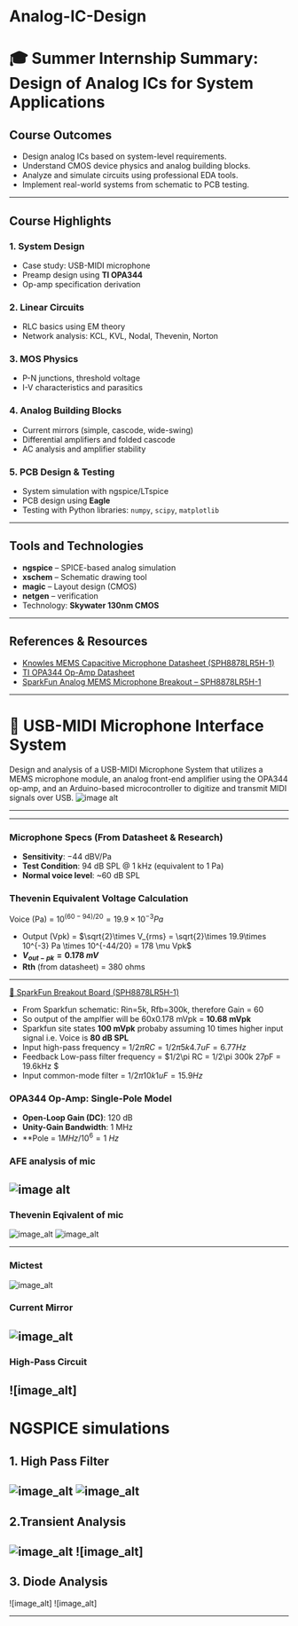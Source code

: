 # Analog-IC-Design
# 🎓 Summer Internship Summary: Design of Analog ICs for System Applications



##  Course Outcomes

-  Design analog ICs based on system-level requirements.
-  Understand CMOS device physics and analog building blocks.
-  Analyze and simulate circuits using professional EDA tools.
-  Implement real-world systems from schematic to PCB testing.

---

##  Course Highlights

### 1. **System Design**
- Case study: USB-MIDI microphone
- Preamp design using **TI OPA344**
- Op-amp specification derivation

### 2. **Linear Circuits**
- RLC basics using EM theory
- Network analysis: KCL, KVL, Nodal, Thevenin, Norton

### 3. **MOS Physics**
- P-N junctions, threshold voltage
- I-V characteristics and parasitics

### 4. **Analog Building Blocks**
- Current mirrors (simple, cascode, wide-swing)
- Differential amplifiers and folded cascode
- AC analysis and amplifier stability



### 5. **PCB Design & Testing**
- System simulation with ngspice/LTspice
- PCB design using **Eagle**
- Testing with Python libraries: `numpy`, `scipy`, `matplotlib`

---
## Tools and Technologies

- **ngspice** – SPICE-based analog simulation
- **xschem** – Schematic drawing tool
- **magic** – Layout design (CMOS)
- **netgen** – verification  
- Technology: **Skywater 130nm CMOS**


---

## References & Resources

-  [Knowles MEMS Capacitive Microphone Datasheet (SPH8878LR5H-1)](https://cdn.sparkfun.com/assets/0/5/8/b/1/SPH8878LR5H-1_Lovato_DS.pdf)
-  [TI OPA344 Op-Amp Datasheet](https://www.ti.com/lit/ds/symlink/opa344.pdf)
-  [SparkFun Analog MEMS Microphone Breakout – SPH8878LR5H-1](https://www.sparkfun.com/products/18011)

---



# 🎤 USB-MIDI Microphone Interface System

Design and analysis of a USB-MIDI Microphone System that utilizes a MEMS microphone module, an analog front-end amplifier using the OPA344 op-amp, and an Arduino-based microcontroller to digitize and transmit MIDI signals over USB.
![image alt](https://github.com/madhu1365/Analog-IC-Design/blob/1432bd712c1d6a3c4930e609c5d531754f5d402c/Fig-USBmic.png)

---
---



### Microphone Specs (From Datasheet & Research)
- **Sensitivity**: −44 dBV/Pa
- **Test Condition**: 94 dB SPL @ 1 kHz (equivalent to 1 Pa)
- **Normal voice level**: ~60 dB SPL

### Thevenin Equivalent Voltage Calculation

   Voice (Pa) = $10^{(60-94)/20} = 19.9\times 10^{-3} Pa$
  - Output (Vpk) = $\sqrt{2}\times V_{rms} = \sqrt{2}\times 19.9\times 10^{-3} Pa \times 10^{-44/20} = 178 \mu Vpk$
  - **$V_{out-pk} = 0.178~ mV$**
- **Rth** (from datasheet) = 380 ohms

---

[🔗 SparkFun Breakout Board (SPH8878LR5H-1)](https://www.sparkfun.com/products/18011)
- From Sparkfun schematic: Rin=5k, Rfb=300k, therefore Gain = 60
- So output of the amplfier will be 60x0.178 mVpk = **10.68 mVpk**
- Sparkfun site states **100 mVpk** probaby assuming 10 times higher input signal i.e. Voice is **80 dB SPL**
- Input high-pass frequency = $1/2\pi RC = 1/2\pi 5k 4.7uF = 6.77 Hz$
- Feedback Low-pass filter frequency = $1/2\pi RC = 1/2\pi 300k 27pF = 19.6kHz $
- Input common-mode filter = $1/2\pi 10k 1uF = 15.9 Hz$


###  OPA344 Op-Amp: Single-Pole Model

-  **Open-Loop Gain (DC)**: 120 dB  
-  **Unity-Gain Bandwidth**: 1 MHz  
-  **Pole = $1 MHz/10^6 = 1~Hz$

### AFE analysis of mic



![image alt](https://github.com/madhu1365/Analog-IC-Design/blob/cad9a2dd1842dc3dd40a67e2558981b64220d19f/Fig-d2-1-mic-analysis.png)
---

### Thevenin Eqivalent of mic

![image_alt](https://github.com/madhu1365/Analog-IC-Design/blob/e8e92b60461a5b4e898bee261719f636d813901e/ip.png)
![image_alt](https://github.com/madhu1365/Analog-IC-Design/blob/e8e92b60461a5b4e898bee261719f636d813901e/op.png)

---

### Mictest


![image_alt](https://github.com/madhu1365/Analog-IC-Design/blob/f00281a3ab2d1b520fd8caac0fd59eda90bdea04/mictest1.png)

### Current Mirror

![image_alt](https://github.com/madhu1365/Analog-IC-Design/blob/46c38bb084742a8217534daf018f5eb2560478e3/currentmirror.png)
---
### High-Pass Circuit

![image_alt]
---

# NGSPICE simulations

## 1. High Pass Filter
![image_alt](https://github.com/madhu1365/Analog-IC-Design/blob/ee120c9cca470124126ba1082a672daf4cd97421/hf.png)
![image_alt](https://github.com/madhu1365/Analog-IC-Design/blob/c0cf865461ea0a7b345988df5bc4367b4b7bea4b/hfop.png)
---

## 2.Transient Analysis

![image_alt](https://github.com/madhu1365/Analog-IC-Design/blob/7d9f95dfbb3058af1210f849704d377270b6ae95/transip.png)
![image_alt]
---
## 3. Diode Analysis

![image_alt]
![image_alt]


---



